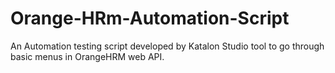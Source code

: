 # Orange-HRm-Automation-Script
An Automation testing script developed by Katalon Studio tool to go through basic menus in OrangeHRM web API.
